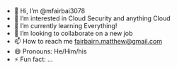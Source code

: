 - 👋 Hi, I’m @mfairbai3078
- 👀 I’m interested in Cloud Security and anything Cloud
- 🌱 I’m currently learning Everything!
- 💞️ I’m looking to collaborate on a new job
- 📫 How to reach me fairbairn.matthew@gmail.com
- 😄 Pronouns: He/Him/his
- ⚡ Fun fact: ...

<!---
mfairbai3078/mfairbai3078 is a ✨ special ✨ repository because its `README.md` (this file) appears on your GitHub profile.
You can click the Preview link to take a look at your changes.
--->
